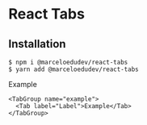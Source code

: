# React Tabs

## Installation

```
$ npm i @marceloedudev/react-tabs
$ yarn add @marceloedudev/react-tabs
```

Example

```tsx
<TabGroup name="example">
  <Tab label="Label">Example</Tab>
</TabGroup>
```
